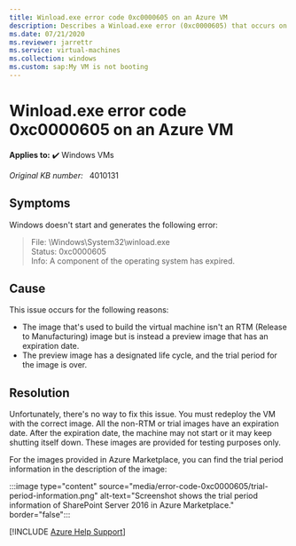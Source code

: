 ```yaml
---
title: Winload.exe error code 0xc0000605 on an Azure VM
description: Describes a Winload.exe error (0xc0000605) that occurs on an Azure virtual machine (VM).
ms.date: 07/21/2020
ms.reviewer: jarrettr
ms.service: virtual-machines
ms.collection: windows
ms.custom: sap:My VM is not booting
---
```

# Winload.exe error code 0xc0000605 on an Azure VM

**Applies to:** :heavy_check_mark: Windows VMs

_Original KB number:_ &nbsp; 4010131

## Symptoms

Windows doesn't start and generates the following error:

> File: \Windows\System32\winload.exe  
Status: 0xc0000605  
Info: A component of the operating system has expired.

## Cause

This issue occurs for the following reasons:

- The image that's used to build the virtual machine isn't an RTM (Release to Manufacturing) image but is instead a preview image that has an expiration date.
- The preview image has a designated life cycle, and the trial period for the image is over.

## Resolution

Unfortunately, there's no way to fix this issue. You must redeploy the VM with the correct image. All the non-RTM or trial images have an expiration date. After the expiration date, the machine may not start or it may keep shutting itself down. These images are provided for testing purposes only.

For the images provided in Azure Marketplace, you can find the trial period information in the description of the image:

:::image type="content" source="media/error-code-0xc0000605/trial-period-information.png" alt-text="Screenshot shows the trial period information of SharePoint Server 2016 in Azure Marketplace." border="false":::

[!INCLUDE [Azure Help Support](../../../includes/azure-help-support.md)]
